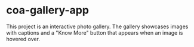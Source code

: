 # coa-gallery-app

This project is an interactive photo gallery. The gallery showcases images with captions and a "Know More" button that appears when an image is hovered over.